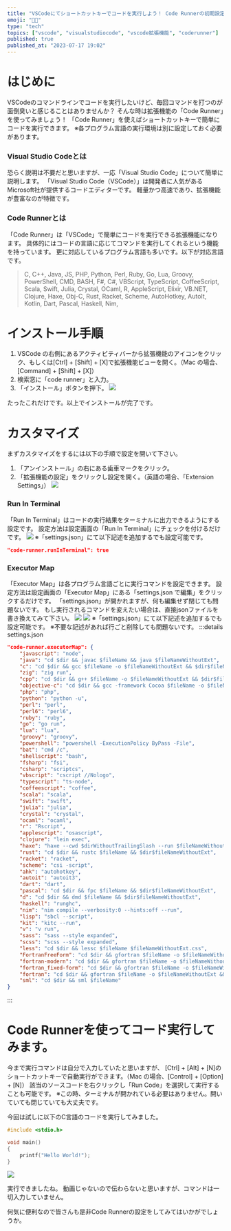 ```yaml
---
title: "VSCodeにてショートカットキーでコードを実行しよう！ Code Runnerの初期設定の方法について"
emoji: "👨‍💻"
type: "tech"
topics: ["vscode", "visualstudiocode", "vscode拡張機能", "coderunner"]
published: true
published_at: "2023-07-17 19:02"
---
```


# はじめに
VSCodeのコマンドラインでコードを実行したいけど、毎回コマンドを打つのが面倒臭いと感じることはありませんか？
そんな時は拡張機能の「Code Runner」を使ってみましょう！
「Code Runner」を使えばショートカットキーで簡単にコードを実行できます。
※各プログラム言語の実行環境は別に設定しておく必要があります。

### Visual Studio Codeとは
恐らく説明は不要だと思いますが、一応「Visual Studio Code」について簡単に説明します。
「Visual Studio Code（VSCode）」は開発者に人気があるMicrosoft社が提供するコードエディターです。
軽量かつ高速であり、拡張機能が豊富なのが特徴です。

### Code Runnerとは
「Code Runner」は「VSCode」で簡単にコードを実行できる拡張機能になります。
具体的にはコードの言語に応じてコマンドを実行してくれるという機能を持っています。
更に対応しているプログラム言語も多いです。以下が対応言語です。
> C, C++, Java, JS, PHP, Python, Perl, Ruby, Go, Lua, Groovy, PowerShell, CMD, BASH, F#, C#, VBScript, TypeScript, CoffeeScript, Scala, Swift, Julia, Crystal, OCaml, R, AppleScript, Elixir, VB.NET, Clojure, Haxe, Obj-C, Rust, Racket, Scheme, AutoHotkey, AutoIt, Kotlin, Dart, Pascal, Haskell, Nim,

# インストール手順
1. VSCode の右側にあるアクティビティバーから拡張機能のアイコンをクリック、もしくは[Ctrl] + [Shift] + [X]で拡張機能ビューを開く。（Mac の場合、[Command] + [Shift] + [X]）
2. 検索窓に「code runner」と入力。
3. 「インストール」ボタンを押下。
![](/images/vscode-code-runner/install.png)

たったこれだけです。以上でインストールが完了です。

# カスタマイズ
まずカスタマイズをするには以下の手順で設定を開いて下さい。
1. 「アンインストール」の右にある歯車マークをクリック。
2. 「拡張機能の設定」をクリックし設定を開く。（英語の場合、「Extension Settings」）
![](/images/vscode-code-runner/customize.png)

### Run In Terminal
「Run In Terminal」はコードの実行結果をターミナルに出力できるようにする設定です。
設定方法は設定画面の「Run In Terminal」にチェックを付けるだけです。
![](/images/vscode-code-runner/run-in-terminal.png)
※「settings.json」にて以下記述を追加するでも設定可能です。
```json:settings.json
"code-runner.runInTerminal": true
```

### Executor Map
「Executor Map」は各プログラム言語ごとに実行コマンドを設定できます。
設定方法は設定画面の「Executor Map」にある「settings.json で編集」をクリックするだけです。
「settings.json」が開かれますが、何も編集せず閉じても問題ないです。
もし実行されるコマンドを変えたい場合は、直接jsonファイルを書き換えてみて下さい。
![](/images/vscode-code-runner/executor-map-1.png)
![](/images/vscode-code-runner/executor-map-2.png)
※「settings.json」にて以下記述を追加するでも設定可能です。
※不要な記述があれば行ごと削除しても問題ないです。
:::details settings.json
```json:settings.json
"code-runner.executorMap": {
    "javascript": "node",
    "java": "cd $dir && javac $fileName && java $fileNameWithoutExt",
    "c": "cd $dir && gcc $fileName -o $fileNameWithoutExt && $dir$fileNameWithoutExt",
    "zig": "zig run",
    "cpp": "cd $dir && g++ $fileName -o $fileNameWithoutExt && $dir$fileNameWithoutExt",
    "objective-c": "cd $dir && gcc -framework Cocoa $fileName -o $fileNameWithoutExt && $dir$fileNameWithoutExt",
    "php": "php",
    "python": "python -u",
    "perl": "perl",
    "perl6": "perl6",
    "ruby": "ruby",
    "go": "go run",
    "lua": "lua",
    "groovy": "groovy",
    "powershell": "powershell -ExecutionPolicy ByPass -File",
    "bat": "cmd /c",
    "shellscript": "bash",
    "fsharp": "fsi",
    "csharp": "scriptcs",
    "vbscript": "cscript //Nologo",
    "typescript": "ts-node",
    "coffeescript": "coffee",
    "scala": "scala",
    "swift": "swift",
    "julia": "julia",
    "crystal": "crystal",
    "ocaml": "ocaml",
    "r": "Rscript",
    "applescript": "osascript",
    "clojure": "lein exec",
    "haxe": "haxe --cwd $dirWithoutTrailingSlash --run $fileNameWithoutExt",
    "rust": "cd $dir && rustc $fileName && $dir$fileNameWithoutExt",
    "racket": "racket",
    "scheme": "csi -script",
    "ahk": "autohotkey",
    "autoit": "autoit3",
    "dart": "dart",
    "pascal": "cd $dir && fpc $fileName && $dir$fileNameWithoutExt",
    "d": "cd $dir && dmd $fileName && $dir$fileNameWithoutExt",
    "haskell": "runghc",
    "nim": "nim compile --verbosity:0 --hints:off --run",
    "lisp": "sbcl --script",
    "kit": "kitc --run",
    "v": "v run",
    "sass": "sass --style expanded",
    "scss": "scss --style expanded",
    "less": "cd $dir && lessc $fileName $fileNameWithoutExt.css",
    "FortranFreeForm": "cd $dir && gfortran $fileName -o $fileNameWithoutExt && $dir$fileNameWithoutExt",
    "fortran-modern": "cd $dir && gfortran $fileName -o $fileNameWithoutExt && $dir$fileNameWithoutExt",
    "fortran_fixed-form": "cd $dir && gfortran $fileName -o $fileNameWithoutExt && $dir$fileNameWithoutExt",
    "fortran": "cd $dir && gfortran $fileName -o $fileNameWithoutExt && $dir$fileNameWithoutExt",
    "sml": "cd $dir && sml $fileName"
}
```
:::

# Code Runnerを使ってコード実行してみます。
今まで実行コマンドは自分で入力していたと思いますが、
[Ctrl] + [Alt] + [N]のショートカットキーで自動実行ができます。（Mac の場合、[Control] + [Option] + [N]）
該当のソースコードを右クリックし「Run Code」を選択して実行することも可能です。
※この時、ターミナルが開かれている必要はありません。開いていても閉じていても大丈夫です。

今回は試しに以下のC言語のコードを実行してみました。
```c
#include <stdio.h>

void main()
{
    printf("Hello World!");
}
```
![](/images/vscode-code-runner/run-code.png)

実行できましたね。
動画じゃないので伝わらないと思いますが、コマンドは一切入力していません。

何気に便利なので皆さんも是非Code Runnerの設定をしてみてはいかがでしょうか。
